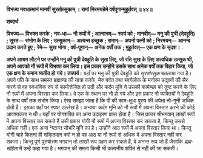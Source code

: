 **विभज्य नवधात्मानं मानवीं सुरतोत्सुकाम् ।** **रामां निरमयन्रेमे वर्षपूगान्मुहूर्तवत् ॥ ४४॥** 

**शब्दार्थ** 

**विभज्य—** **विभक्त करके** **; नव-धा—** **नौ रूपों में** **; आत्मानम्—** **स्वयं को** **; मानवीम्—** **मनु की पुत्री (देवहूति)** **; सुरत—** **संभोग के लिए** **; उत्सुकाम्—** **अत्यन्त इच्छुक** **; रामाम्—** **अपनी पत्नी को** **; निरमयन्—** **आनन्द प्रदान करते हुए** **; रेमे—** **सुख भोगा** **; वर्ष-पूगान्—** **अनेक वर्षों तक** **; मुहूर्तवत्—** **एक क्षण के सृदश।** **.** 

**अपने आश्रम लौटने पर उन्होंने मनु की पुत्री देवहूति के सुख लिए, जो रति सुख के** **लिए अत्यधिक उत्सुक थी, अपने आपको नौ रूपों में विभक्त कर लिया। इस प्रकार** **उन्होंने उसके साथ अनेक वर्षों तक विहार किया, जो एक क्षण के समान व्यतीत हो** **गये।** **तात्पर्य :** यहाँ पर मनु की पुत्री देवहूति को *सुरतोत्सुक* बतलाया गया है। अपने पति के साथ समस्त ब्रह्माण्ड की यात्रा करके, मेरु पर्वत तथा स्वर्गलोक के मनोरम उद्यानों की सैर करने से वह स्वभाविक रुप से कामोत्तेजित हो उठी और कर्दम मुनि ने उसकी कामेच्छा को तुष्ट करने के लिए नौ रूपों में अपना विस्तार कर लिया। वे एक के स्थान पर नौ हो गये और इस प्रकार नौ व्यक्तियों ने देवहूति के साथ वर्षों तक संभोग किया। ऐसा समझा जाता है कि षी की काम-क्षुधा पुरुष की अपेक्षा नौ-गुनी अधिक होती है। इसका यहाँ पर स्पष्ट उल्लेख है। अन्यथा कर्दम मुनि को नौ रूपों में अपना विस्तार करने की कोई आवश्यकता न थी। यहाँ पर योगशक्ति का अन्य उदाहरण प्राप्त होता है। जिस प्रकार श्रीभगवान् लाखों रूपों में अपना विस्तार कर सकते हैं उसी प्रकार योगी नौ रूपों में अपना विस्तार कर सकता है, किन्तु उससे अधिक नहीं। एक अन्य ²ष्टान्त सौभरि मुनि का है। उन्होंने आठ रूपों में अपना विस्तार किया था। किन्तु योगी चाहे कितना ही शकि्तमान क्यों न हो वह आठ या नौ रूपों से अधिक में अपना विस्तार नहीं कर सकता। किन्तु पूर्ण पुरुषोत्तम भगवान् तो लाखों रूप ग्रहण कर सकते हैं, वे अनन्त रूप जो हैं जैसाकि *ब्रह्म-संहिता* में उन्हें कहा गया है। भगवान् की समता किसी भी कल्पनीय शक्ति से नहीं की जा सकती।  